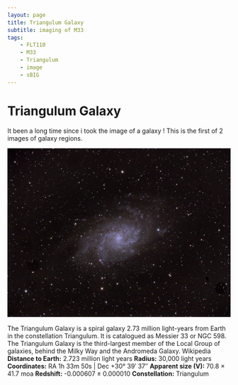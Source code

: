 ```yaml
---
layout: page
title: Triangulum Galaxy
subtitle: imaging of M33
tags: 
    - FLT110
    - M33
    - Triangulum
    - image
    - sBIG
---
```


# Triangulum Galaxy 

It been a long time since i took the image of a galaxy ! This is the first of 2 images of galaxy regions. 

![image][m33]

The Triangulum Galaxy is a spiral galaxy 2.73 million light-years from Earth in the constellation Triangulum. It is catalogued as Messier 33 or NGC 598. The Triangulum Galaxy is the third-largest member of the Local Group of galaxies, behind the Milky Way and the Andromeda Galaxy. Wikipedia
**Distance to Earth:** 2.723 million light years
**Radius:** 30,000 light years
**Coordinates:** RA 1h 33m 50s | Dec +30° 39′ 37″
**Apparent size (V):** 70.8 × 41.7 moa
**Redshift:** -0.000607 ± 0.000010
**Constellation:** Triangulum

[m33]:../assets/img/astrophotos/2020-09-25-m33.jpg

